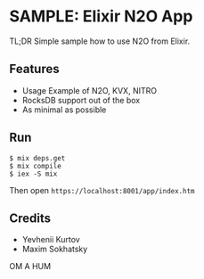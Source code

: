 SAMPLE: Elixir N2O App
======================

TL;DR Simple sample how to use N2O from Elixir.

Features
--------

* Usage Example of N2O, KVX, NITRO
* RocksDB support out of the box
* As minimal as possible

Run
---

```
$ mix deps.get
$ mix compile
$ iex -S mix
```

Then open `https://localhost:8001/app/index.htm`

Credits
-------

* Yevhenii Kurtov
* Maxim Sokhatsky

OM A HUM
